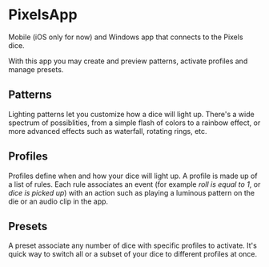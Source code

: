 # PixelsApp

Mobile (iOS only for now) and Windows app that connects to the Pixels dice.

With this app you may create and preview patterns, activate profiles and manage presets.

## Patterns

Lighting patterns let you customize how a dice will light up.
There's a wide spectrum of possiblities, from a simple flash of colors to a rainbow effect, or more advanced effects such as waterfall, rotating rings, etc.

## Profiles

Profiles define when and how your dice will light up. A profile is made up of a list of rules.
Each rule associates an event (for example *roll is equal to 1*, or *dice is picked up*) with an action
such as playing a luminous pattern on the die or an audio clip in the app.

## Presets

A preset associate any number of dice with specific profiles to activate.
It's quick way to switch all or a subset of your dice to different profiles at once.
